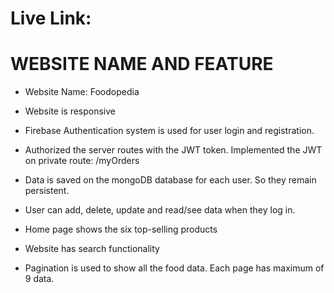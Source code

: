 # Live Link: 

# WEBSITE NAME AND FEATURE

- Website Name: Foodopedia

- Website is responsive

- Firebase Authentication system is used for user login and registration.

- Authorized the server routes with the JWT token.  Implemented the JWT on private route: /myOrders

- Data is saved on the mongoDB database for each user. So they remain persistent.

- User can add, delete, update and read/see data when they log in.

- Home page shows the six top-selling products

- Website has search functionality

- Pagination is used to show all the food data. Each page has maximum of 9 data.
